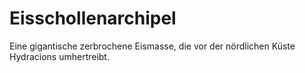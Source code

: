 # Eisschollenarchipel

Eine gigantische zerbrochene Eismasse, die vor der nördlichen Küste Hydracions umhertreibt.

